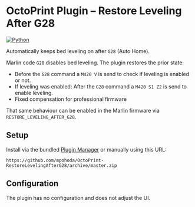 # OctoPrint Plugin – Restore Leveling After G28

[![Python](https://github.com/Xennis/OctoPrint-RestoreLevelingAfterG28/workflows/Python/badge.svg?branch=master&event=push)](https://github.com/Xennis/OctoPrint-RestoreLevelingAfterG28/actions?query=workflow%3APython+event%3Apush+branch%3Amaster)

Automatically keeps bed leveling on after `G28` (Auto Home).

Marlin code `G28` disables bed leveling. The plugin restores the prior state:

* Before the `G28` command a `M420 V` is send to check if leveling is enabled or not.
* If leveling was enabled: After the `G28` command a `M420 S1 Z2` is send to enable leveling.
* Fixed compensation for professional firmware

That same behaviour can be enabled in the Marlin firmware via `RESTORE_LEVELING_AFTER_G28`.

## Setup

Install via the bundled [Plugin Manager](https://docs.octoprint.org/en/master/bundledplugins/pluginmanager.html)
or manually using this URL:

```
https://github.com/mpohoda/OctoPrint-RestoreLevelingAfterG28/archive/master.zip
```

## Configuration

The plugin has no configuration and does not adjust the UI.
